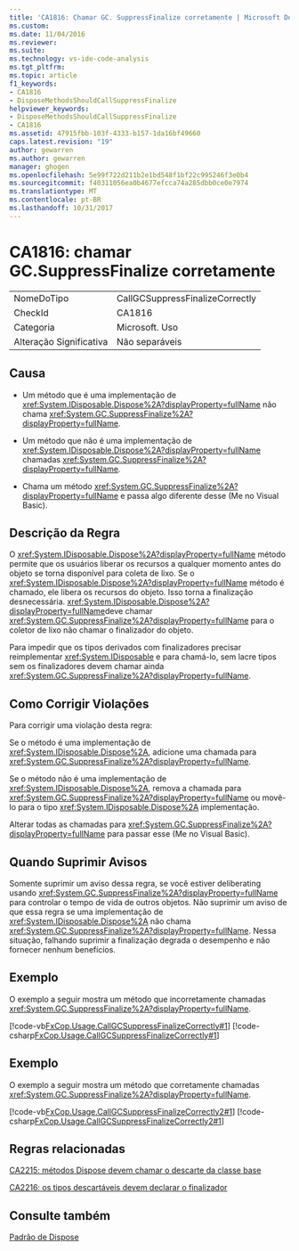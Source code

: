 ```yaml
---
title: 'CA1816: Chamar GC. SuppressFinalize corretamente | Microsoft Docs'
ms.custom: 
ms.date: 11/04/2016
ms.reviewer: 
ms.suite: 
ms.technology: vs-ide-code-analysis
ms.tgt_pltfrm: 
ms.topic: article
f1_keywords:
- CA1816
- DisposeMethodsShouldCallSuppressFinalize
helpviewer_keywords:
- DisposeMethodsShouldCallSuppressFinalize
- CA1816
ms.assetid: 47915fbb-103f-4333-b157-1da16bf49660
caps.latest.revision: "19"
author: gewarren
ms.author: gewarren
manager: ghogen
ms.openlocfilehash: 5e99f722d211b2e1bd548f1bf22c995246f3e0b4
ms.sourcegitcommit: f40311056ea0b4677efcca74a285dbb0ce0e7974
ms.translationtype: MT
ms.contentlocale: pt-BR
ms.lasthandoff: 10/31/2017
---
```

# <a name="ca1816-call-gcsuppressfinalize-correctly"></a>CA1816: chamar GC.SuppressFinalize corretamente
|||  
|-|-|  
|NomeDoTipo|CallGCSuppressFinalizeCorrectly|  
|CheckId|CA1816|  
|Categoria|Microsoft. Uso|  
|Alteração Significativa|Não separáveis|  
  
## <a name="cause"></a>Causa  
  
-   Um método que é uma implementação de <xref:System.IDisposable.Dispose%2A?displayProperty=fullName> não chama <xref:System.GC.SuppressFinalize%2A?displayProperty=fullName>.  
  
-   Um método que não é uma implementação de <xref:System.IDisposable.Dispose%2A?displayProperty=fullName> chamadas <xref:System.GC.SuppressFinalize%2A?displayProperty=fullName>.  
  
-   Chama um método <xref:System.GC.SuppressFinalize%2A?displayProperty=fullName> e passa algo diferente desse (Me no Visual Basic).  
  
## <a name="rule-description"></a>Descrição da Regra  
 O <xref:System.IDisposable.Dispose%2A?displayProperty=fullName> método permite que os usuários liberar os recursos a qualquer momento antes do objeto se torna disponível para coleta de lixo. Se o <xref:System.IDisposable.Dispose%2A?displayProperty=fullName> método é chamado, ele libera os recursos do objeto. Isso torna a finalização desnecessária. <xref:System.IDisposable.Dispose%2A?displayProperty=fullName>deve chamar <xref:System.GC.SuppressFinalize%2A?displayProperty=fullName> para o coletor de lixo não chamar o finalizador do objeto.  
  
 Para impedir que os tipos derivados com finalizadores precisar reimplementar <xref:System.IDisposable> e para chamá-lo, sem lacre tipos sem os finalizadores devem chamar ainda <xref:System.GC.SuppressFinalize%2A?displayProperty=fullName>.  
  
## <a name="how-to-fix-violations"></a>Como Corrigir Violações  
 Para corrigir uma violação desta regra:  
  
 Se o método é uma implementação de <xref:System.IDisposable.Dispose%2A>, adicione uma chamada para <xref:System.GC.SuppressFinalize%2A?displayProperty=fullName>.  
  
 Se o método não é uma implementação de <xref:System.IDisposable.Dispose%2A>, remova a chamada para <xref:System.GC.SuppressFinalize%2A?displayProperty=fullName> ou movê-lo para o tipo <xref:System.IDisposable.Dispose%2A> implementação.  
  
 Alterar todas as chamadas para <xref:System.GC.SuppressFinalize%2A?displayProperty=fullName> para passar esse (Me no Visual Basic).  
  
## <a name="when-to-suppress-warnings"></a>Quando Suprimir Avisos  
 Somente suprimir um aviso dessa regra, se você estiver deliberating usando <xref:System.GC.SuppressFinalize%2A?displayProperty=fullName> para controlar o tempo de vida de outros objetos. Não suprimir um aviso de que essa regra se uma implementação de <xref:System.IDisposable.Dispose%2A> não chama <xref:System.GC.SuppressFinalize%2A?displayProperty=fullName>. Nessa situação, falhando suprimir a finalização degrada o desempenho e não fornecer nenhum benefícios.  
  
## <a name="example"></a>Exemplo  
 O exemplo a seguir mostra um método que incorretamente chamadas <xref:System.GC.SuppressFinalize%2A?displayProperty=fullName>.  
  
 [!code-vb[FxCop.Usage.CallGCSuppressFinalizeCorrectly#1](../code-quality/codesnippet/VisualBasic/ca1816-call-gc-suppressfinalize-correctly_1.vb)]
 [!code-csharp[FxCop.Usage.CallGCSuppressFinalizeCorrectly#1](../code-quality/codesnippet/CSharp/ca1816-call-gc-suppressfinalize-correctly_1.cs)]  
  
## <a name="example"></a>Exemplo  
 O exemplo a seguir mostra um método que corretamente chamadas <xref:System.GC.SuppressFinalize%2A?displayProperty=fullName>.  
  
 [!code-vb[FxCop.Usage.CallGCSuppressFinalizeCorrectly2#1](../code-quality/codesnippet/VisualBasic/ca1816-call-gc-suppressfinalize-correctly_2.vb)]
 [!code-csharp[FxCop.Usage.CallGCSuppressFinalizeCorrectly2#1](../code-quality/codesnippet/CSharp/ca1816-call-gc-suppressfinalize-correctly_2.cs)]  
  
## <a name="related-rules"></a>Regras relacionadas  
 [CA2215: métodos Dispose devem chamar o descarte da classe base](../code-quality/ca2215-dispose-methods-should-call-base-class-dispose.md)  
  
 [CA2216: os tipos descartáveis devem declarar o finalizador](../code-quality/ca2216-disposable-types-should-declare-finalizer.md)  
  
## <a name="see-also"></a>Consulte também  
 [Padrão de Dispose](/dotnet/standard/design-guidelines/dispose-pattern)